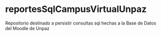# reportesSqlCampusVirtualUnpaz
Repositorio destinado a persistir consultas sql hechas a la Base de Datos del Moodle de Unpaz

